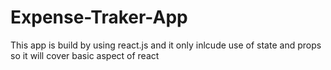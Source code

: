 # Expense-Traker-App
This app is build by using react.js and it only inlcude use of state and props so it will cover basic aspect of react
